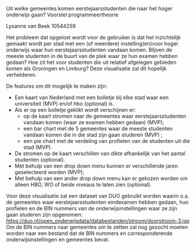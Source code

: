 Uit welke gemeentes komen eerstejaarsstudenten die naar het hoger onderwijs gaan?
Voorstel programmeertheorie

Lysanne van Beek
10544259

Het probleem dat opgelost wordt voor de gebruiker is dat het inzichtelijk gemaakt wordt
per stad met een (of meerdere) instelling(en)voor hoger onderwijs waar hun eerstejaarsstudenten
vandaan komen. Blijven de meeste studenten in de buurt van de plek waar ze hun examen hebben gedaan?
Hoe zit het voor studenten die uit relatief afgelegen gebieden komen als Groningen en Limburg? 
Deze visualisatie zal dit hopelijk verhelderen.

De features om dit mogelijk te maken zijn:
- Een kaart van Nederland met een bolletje bij elke stad waar een universiteit (MVP) en/of hbo (optional) is.
- Als er op een bolletje geklikt wordt verschijnen er:
	- op de kaart stromen naar de gemeentes waar eerstejaarsstudenten vandaan komen (waar ze examen hebben gedaan) (MVP);
	- een bar chart met de 5 gemeentes waar de meeste studenten vandaan komen die in die stad zijn gaan studeren (MVP) ;
	- een pie chart met de verdeling van profielen van de studenten uit die stad (MVP).
- De stromen op de kaart verschillen van dikte afhankelijk van het aantal studenten (optional).
- Met behulp van een drop down menu kunnen er verschillende jaren geselecteerd worden (MVP);
- Met behulp van een ander drop down menu kan er gekozen worden om alleen HBO, WO of beide
niveaus te laten zien (optional).

Voor deze visualisatie zal een dataset van DUO gebruikt worden waarin o.a. de gemeentes waar
eerstejaarsstudenten eindexamen hebben gedaan, hun profielen en de BIN nummers van de onderwijsinstellingen waar
ze zijn gaan studeren zijn opgenomen: https://duo.nl/open_onderwijsdata/databestanden/stroom/doorstroom-3.jsp 
Om de BIN nummers naar gemeentes om te zetten zal nog gezocht moeten worden naar een bestand dat
de BIN nummers en corresponderende onderwijsinstellingen en gemeentes bevat.

